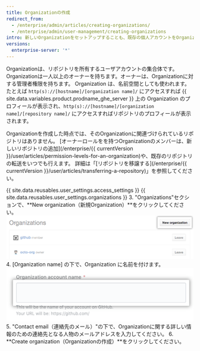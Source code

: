 ```yaml
---
title: Organizationの作成
redirect_from:
  - /enterprise/admin/articles/creating-organizations/
  - /enterprise/admin/user-management/creating-organizations
intro: 新しいOrganizationをセットアップすることも、既存の個人アカウントをOrganizationに変換することもできます。
versions:
  enterprise-server: '*'
---
```


Organizationは、リポジトリを所有するユーザアカウントの集合体です。 Organizationは一人以上のオーナーを持ちます。オーナーは、Organizationに対する管理者権限を持ちます。 Organization は、名前空間としても使われます。たとえば `http(s)://[hostname]/[organization name]/` にアクセスすれば {{ site.data.variables.product.prodname_ghe_server }} 上の Organization のプロフィールが表示され、`http(s)://[hostname]/[organization name]/[repository name]/` にアクセスすればリポジトリのプロフィールが表示されます。

Organizationを作成した時点では、そのOrganizationに関連づけられているリポジトリはありません。 [オーナーロールをを持つOrganizationのメンバーは、新しいリポジトリの追加](/enterprise/{{ currentVersion }}/user/articles/permission-levels-for-an-organization)や、既存のリポジトリの転送をいつでも行えます。 詳細は「[リポジトリを移譲する](/enterprise/{{ currentVersion }}/user/articles/transferring-a-repository)」を参照してください。

{{ site.data.reusables.user_settings.access_settings }}
{{ site.data.reusables.user_settings.organizations }}
3. "Organizations"セクションで、**New organization（新規Organization）**をクリックしてください。 ![新規 Organization ボタン](/assets/images/help/settings/new-org-button.png)
4. [Organization name] の下で、Organization に名前を付けます。 ![新規 Organization 名](/assets/images/help/organizations/new-org-name.png)
5. "Contact email（連絡先のメール）"の下で、Organizationに関する詳しい情報のための連絡先となる人物のメールアドレスを入力してください。
6. **Create organization（Organizationの作成）**をクリックしてください。
